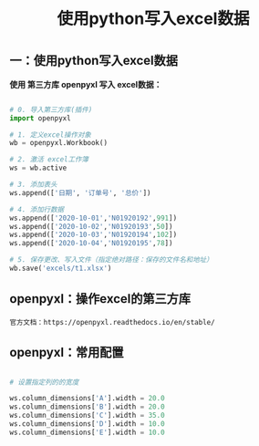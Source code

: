 
<center><h1>使用python写入excel数据<h1></center>

## 一：使用python写入excel数据

**使用 第三方库 openpyxl 写入 excel数据：**
```python

# 0. 导入第三方库(插件)
import openpyxl

# 1. 定义excel操作对象
wb = openpyxl.Workbook()

# 2. 激活 excel工作簿
ws = wb.active

# 3. 添加表头
ws.append(['日期', '订单号', '总价'])

# 4. 添加行数据
ws.append(['2020-10-01','N01920192',991])
ws.append(['2020-10-02','N01920193',50])
ws.append(['2020-10-03','N01920194',102])
ws.append(['2020-10-04','N01920195',78])

# 5. 保存更改、写入文件（指定绝对路径：保存的文件名和地址）
wb.save('excels/t1.xlsx')

```


## openpyxl：操作excel的第三方库
```
官方文档：https://openpyxl.readthedocs.io/en/stable/
```

##  openpyxl：常用配置

```python

# 设置指定列的的宽度

ws.column_dimensions['A'].width = 20.0
ws.column_dimensions['B'].width = 20.0
ws.column_dimensions['C'].width = 35.0
ws.column_dimensions['D'].width = 10.0
ws.column_dimensions['E'].width = 10.0


```
